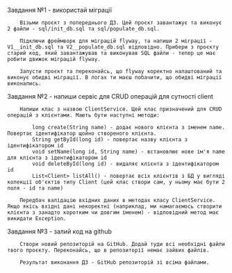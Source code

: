 Завдання №1 - використай міграції

        Візьми проєкт з попереднього ДЗ. Цей проєкт завантажує та виконує 2 файли - sql/init_db.sql та sql/populate_db.sql.
        
        Підключи фреймворк для міграцій flyway, та напиши 2 міграції - V1__init_db.sql та V2__populate_db.sql відповідно. Прибери з проєкту старий код, який завантажував та виконував SQL файли - тепер це має робити движок міграцій flyway.
        
        Запусти проєкт та переконайсь, що flyway коректно налаштований та виконує обидві міграції. В логах ти маєш побачити, що обидві міграції виконались.
Завдання №2 - напиши сервіс для CRUD операцій для сутності client

        Напиши клас з назвою ClientService. Цей клас призначений для CRUD операцій з клієнтами. Мають бути наступні методи:
        
            long create(String name) - додає нового клієнта з іменем name. Повертає ідентифікатор щойно створеного клієнта.
            String getById(long id) - повертає назву клієнта з ідентифікатором id
            void setName(long id, String name) - встановлює нове ім'я name для клієнта з ідентифікатором id
            void deleteById(long id) - видаляє клієнта з ідентифікатором id
            List<Client> listAll() - повертає всіх клієнтів з БД у вигляді колекції об'єктів типу Client (цей клас створи сам, у ньому має бути 2 поля - id та name)
        
        Передбач валідацію вхідних даних в методах класу ClientService. Якщо якісь вхідні дані некоректні (наприклад, ми намагаємось створити клієнта з занадто коротким чи довгим іменем) - відповідний метод має викидати Exception.
Завдання №3 - залий код на github
        
        Створи новий репозиторій на GitHub. Додай туди всі необхідні файли твого проєкту. Переконайсь, що в репозиторії немає зайвих файлів.
        
        Результат виконання ДЗ - GitHub репозиторій зі всіма файлами.
